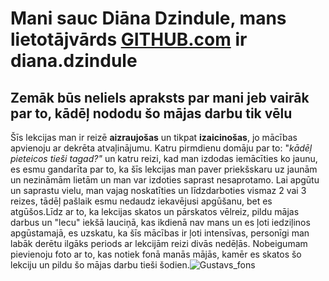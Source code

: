 # Mani sauc Diāna Dzindule, mans lietotājvārds [GITHUB.com](https://github.com/) ir diana.dzindule
## Zemāk būs neliels apraksts par mani jeb vairāk par to, kādēļ nododu šo mājas darbu tik vēlu
Šīs lekcijas man ir reizē **aizraujošas** un tikpat **izaicinošas**, jo mācības apvienoju ar dekrēta atvaļinājumu. Katru pirmdienu domāju par to: "*kādēļ pieteicos tieši tagad?"* un katru reizi, kad man izdodas iemācīties ko jaunu, es esmu gandarīta par to, ka šīs lekcijas man paver priekšskaru uz jaunām un nezināmām lietām un man var izdoties saprast nesaprotamo. Lai apgūtu un saprastu vielu, man vajag noskatīties un līdzdarboties vismaz 2 vai 3 reizes, tādēļ pašlaik esmu nedaudz iekavējusi apgūšanu, bet es atgūšos.Līdz ar to, ka lekcijas skatos un pārskatos vēlreiz, pildu mājas darbus un "lecu" iekšā lauciņā, kas ikdienā nav mans un es ļoti iedziļinos apgūstamajā, es uzskatu, ka šīs mācības ir ļoti intensīvas, personīgi man labāk derētu ilgāks periods ar lekcijām reizi divās nedēļās. Nobeigumam pievienoju foto ar to, kas notiek fonā manās mājās, kamēr es skatos šo lekciju un pildu šo mājas darbu tieši šodien.![Gustavs_fons](https://user-images.githubusercontent.com/104780340/173188845-f4f43805-37b1-4bc1-a5ca-1b3fad520724.jpeg)
